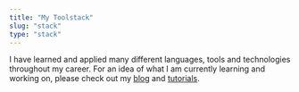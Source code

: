 ```yaml
---
title: "My Toolstack"
slug: "stack"
type: "stack"
---
```

I have learned and applied many different languages, tools and technologies throughout my career. For an idea of what I am currently learning and working on, please check out my [blog](/blog/) and [tutorials](/series/).
